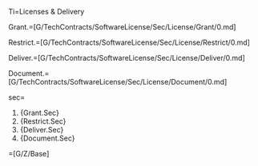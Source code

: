 Ti=Licenses & Delivery

Grant.=[G/TechContracts/SoftwareLicense/Sec/License/Grant/0.md]

Restrict.=[G/TechContracts/SoftwareLicense/Sec/License/Restrict/0.md]

Deliver.=[G/TechContracts/SoftwareLicense/Sec/License/Deliver/0.md]

Document.=[G/TechContracts/SoftwareLicense/Sec/License/Document/0.md]

sec=<ol><li>{Grant.Sec}<li>{Restrict.Sec}<li>{Deliver.Sec}<li>{Document.Sec}</ol>

=[G/Z/Base]
